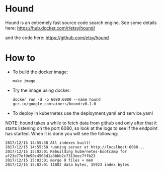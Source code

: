 # Hound

Hound is an extremely fast source code search engine. See some details here:
https://hub.docker.com/r/etsy/hound/

and the code here:
https://github.com/etsy/hound

# How to

* To build the docker image:

  ```
  make image
  ```

* Try the image using docker:
 
  ```
  docker run -d -p 6080:6080 --name hound gcr.io/google_containers/hound:v0.1.0
  ```

* To deploy in kubernetes use the deployment.yaml and service.yaml

NOTE: hound takes a while to fetch data from github and only after that it starts listening on
the port 6080, so look at the logs to see if the endpoint has started. When it is done you will
see the following:

```
2017/12/15 14:55:58 All indexes built!
2017/12/15 14:55:58 running server at http://localhost:6080...
2017/12/15 15:02:01 Rebuilding kubernetes-bootcamp for af23e77ef9e90c4563d1a3bbb2c7313eec7ffb23
2017/12/15 15:02:01 merge 0 files + mem
2017/12/15 15:02:01 11802 data bytes, 35923 index bytes
```